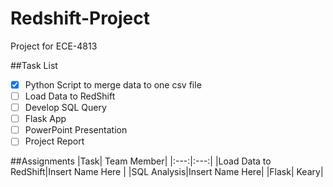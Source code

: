 # Redshift-Project
Project for ECE-4813

##Task List
- [x] Python Script to merge data to one csv file
- [ ]  Load Data to RedShift
- [ ]  Develop SQL Query
- [ ]  Flask App
- [ ]  PowerPoint Presentation
- [ ]  Project Report

##Assignments
|Task| Team Member|
|:---:|:---:|
|Load Data to RedShift|Insert Name Here |
|SQL Analysis|Insert Name Here|
|Flask| Keary|
